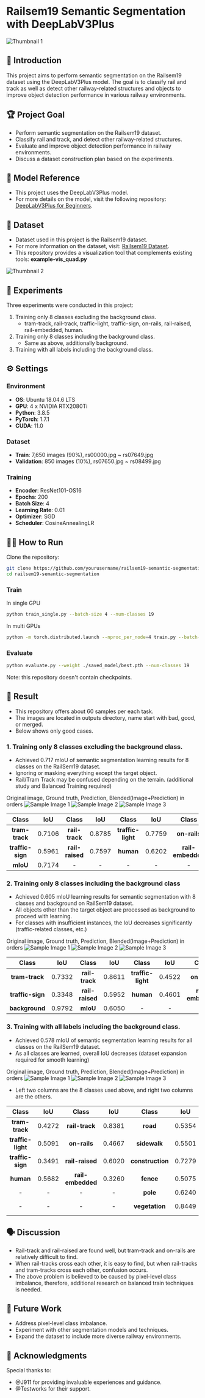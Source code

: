 # Railsem19 Semantic Segmentation with DeepLabV3Plus

![Thumbnail 1](outputs/good_full_labels/rs07747.png)

## 🌟 Introduction

This project aims to perform semantic segmentation on the Railsem19 dataset using the DeepLabV3Plus model. The goal is to classify rail and track as well as detect other railway-related structures and objects to improve object detection performance in various railway environments.

## 🏆 Project Goal

- Perform semantic segmentation on the Railsem19 dataset.
- Classify rail and track, and detect other railway-related structures.
- Evaluate and improve object detection performance in railway environments.
- Discuss a dataset construction plan based on the experiments.

## 🤖 Model Reference

- This project uses the DeepLabV3Plus model.
- For more details on the model, visit the following repository: [DeepLabV3Plus for Beginners](https://github.com/J911/DeepLabV3Plus-for-Beginners).

## 📂 Dataset

- Dataset used in this project is the Railsem19 dataset.
- For more information on the dataset, visit: [Railsem19 Dataset](https://www.wilddash.cc/railsem19). 
- This repository provides a visualization tool that complements existing tools: **example-vis_quad.py**

![Thumbnail 2](assets/sample_visualization.png)

## 📝 Experiments

Three experiments were conducted in this project:
1. Training only 8 classes excluding the background class.
    - tram-track, rail-track, traffic-light, traffic-sign, on-rails, rail-raised, rail-embedded, human.
2. Training only 8 classes including the background class.
    - Same as above, additionally background.
3. Training with all labels including the background class.

## ⚙️ Settings

### Environment

- **OS**: Ubuntu 18.04.6 LTS
- **GPU**: 4 x NVIDIA RTX2080Ti
- **Python**: 3.8.5
- **PyTorch**: 1.7.1
- **CUDA**: 11.0

### Dataset

- **Train**: 7,650 images (90%), rs00000.jpg ~ rs07649.jpg
- **Validation**: 850 images (10%), rs07650.jpg ~ rs08499.jpg

### Training

- **Encoder**: ResNet101-OS16
- **Epochs**: 200
- **Batch Size**: 4
- **Learning Rate**: 0.01
- **Optimizer**: SGD
- **Scheduler**: CosineAnnealingLR


## 🏃‍♂️ How to Run

Clone the repository:
```bash
git clone https://github.com/yourusername/railsem19-semantic-segmentation.git
cd railsem19-semantic-segmentation
```

### Train
In single GPU
```bash
python train_single.py --batch-size 4 --num-classes 19 
```
In multi GPUs
```bash
python -m torch.distributed.launch --nproc_per_node=4 train.py --batch-size 4 --num-classes 19
```

### Evaluate
```bash
python evaluate.py --weight ./saved_model/best.pth --num-classes 19
```
Note: this repository doesn't contain checkpoints.

## 🎯 Result

- This repository offers about 60 samples per each task.
- The images are located in outputs directory, name start with bad, good, or merged.
- Below shows only good cases.

### 1. Training only 8 classes excluding the background class.
- Achieved 0.717 mIoU of semantic segmentation learning results for 8 classes on the RailSem19 dataset.
- Ignoring or masking everything except the target object.
- Rail/Tram Track may be confused depending on the terrain. (additional study and Balanced Training required)

Original image, Ground truth, Prediction, Blended(Image+Prediction) in orders
![Sample Image 1](outputs/good_without_background/rs07869.png)
![Sample Image 2](outputs/good_without_background/rs07923.png)
![Sample Image 3](outputs/good_without_background/rs07984.png)

| Class         | IoU   | Class         | IoU   | Class       | IoU   | Class       | IoU   |
|:-------------:|:-----:|:-------------:|:-----:|:-----------:|:-----:|:-----------:|:-----:|
| **tram-track**| 0.7106| **rail-track**| 0.8785| **traffic-light**| 0.7759| **on-rails**| 0.8192|
| **traffic-sign**| 0.5961| **rail-raised**| 0.7597| **human**| 0.6202| **rail-embedded**| 0.5790|
|  **mIoU**             | 0.7174     | -      | -| -           | -     | -           | -     |


### 2. Training only 8 classes including the background class

- Achieved 0.605 mIoU learning results for semantic segmentation with 8 classes and background on RailSem19 dataset.
- All objects other than the target object are processed as background to proceed with learning.
- For classes with insufficient instances, the IoU decreases significantly (traffic-related classes, etc.)

Original image, Ground truth, Prediction, Blended(Image+Prediction) in orders
![Sample Image 1](outputs/good_background/rs07790.png)
![Sample Image 2](outputs/good_background/rs08242.png)
![Sample Image 3](outputs/good_background/rs08253.png)

| Class         | IoU   | Class         | IoU   | Class           | IoU   | Class         | IoU   |
|:-------------:|:-----:|:-------------:|:-----:|:---------------:|:-----:|:-------------:|:-----:|
| **tram-track**| 0.7332| **rail-track**| 0.8611| **traffic-light**| 0.4522| **on-rails**  | 0.5715|
| **traffic-sign**| 0.3348| **rail-raised**| 0.5952| **human**      | 0.4601| **rail-embedded**| 0.4576|
| **background**| 0.9792| **mIoU**      | 0.6050| -               | -     | -             | -     |

### 3. Training with all labels including the background class.

- Achieved 0.578 mIoU of semantic segmentation learning results for all classes on the RailSem19 dataset.
- As all classes are learned, overall IoU decreases (dataset expansion required for smooth learning)

Original image, Ground truth, Prediction, Blended(Image+Prediction) in orders
![Sample Image 1](outputs/good_full_labels/rs07732.png)
![Sample Image 2](outputs/good_full_labels/rs07741.png)
![Sample Image 3](outputs/good_full_labels/rs07855.png)

- Left two columns are the 8 classes used above, and right two columns are the others. 

| Class           | IoU   | Class         | IoU   | Class        | IoU   | Class         | IoU   |
|:---------------:|:-----:|:-------------:|:-----:|:------------:|:-----:|:-------------:|:-----:|
| **tram-track**  | 0.4272| **rail-track**| 0.8381| **road**     | 0.5354| **terrain**   | 0.6277|
| **traffic-light**| 0.5091| **on-rails** | 0.4667| **sidewalk** | 0.5501| **sky**       | 0.9537|
| **traffic-sign**| 0.3491| **rail-raised**| 0.6020| **construction**| 0.7279| **car**       | 0.6825|
| **human**       | 0.5682| **rail-embedded**| 0.3260| **fence**   | 0.5075| **truck**     | 0.1540|
| -               | -     | -             | -     | **pole**     | 0.6240| **trackbed**  | 0.7053|
| -               | -     | -             | -     | **vegetation**| 0.8449| **Total mIoU**| 0.5789|

## 🗣️ Discussion

- Rail-track and rail-raised are found well, but tram-track and on-rails are relatively difficult to find.
- When rail-tracks cross each other, it is easy to find, but when rail-tracks and tram-tracks cross each other, confusion occurs.
- The above problem is believed to be caused by pixel-level class imbalance, therefore, additional research on balanced train techniques is needed.

## 🚀 Future Work

- Address pixel-level class imbalance.
- Experiment with other segmentation models and techniques.
- Expand the dataset to include more diverse railway environments.

## 🙏 Acknowledgments

Special thanks to:
- @J911 for providing invaluable experiences and guidance.
- @Testworks for their support.


